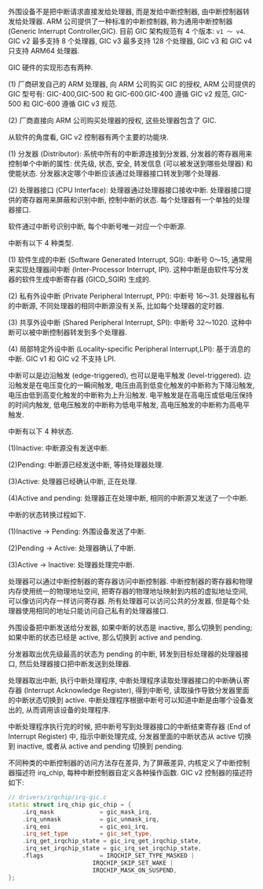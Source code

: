 

外围设备不是把中断请求直接发给处理器, 而是发给中断控制器, 由中断控制器转发给处理器. ARM 公司提供了一种标准的中断控制器, 称为通用中断控制器 (Generic Interrupt Controller,GIC)​. 目前 GIC 架构规范有 4 个版本: `v1 ～ v4`. GIC v2 最多支持 8 个处理器, GIC v3 最多支持 128 个处理器, GIC v3 和 GIC v4 只支持 ARM64 处理器.

GIC 硬件的实现形态有两种.

(1) 厂商研发自己的 ARM 处理器, 向 ARM 公司购买 GIC 的授权, ARM 公司提供的 GIC 型号有: GIC-400,GIC-500 和 GIC-600.GIC-400 遵循 GIC v2 规范, GIC-500 和 GIC-600 遵循 GIC v3 规范.

(2) 厂商直接向 ARM 公司购买处理器的授权, 这些处理器包含了 GIC.

从软件的角度看, GIC v2 控制器有两个主要的功能块.

(1) 分发器 (Distributor)​: 系统中所有的中断源连接到分发器, 分发器的寄存器用来控制单个中断的属性: 优先级, 状态, 安全, 转发信息 (可以被发送到哪些处理器) 和使能状态. 分发器决定哪个中断应该通过处理器接口转发到哪个处理器.

(2) 处理器接口 (CPU Interface)​: 处理器通过处理器接口接收中断. 处理器接口提供的寄存器用来屏蔽和识别中断, 控制中断的状态. 每个处理器有一个单独的处理器接口.

软件通过中断号识别中断, 每个中断号唯一对应一个中断源.

中断有以下 4 种类型.

(1) 软件生成的中断 (Software Generated Interrupt, SGI)​: 中断号 0～15, 通常用来实现处理器间中断 (Inter-Processor Interrupt, IPI)​. 这种中断是由软件写分发器的软件生成中断寄存器 (GICD_SGIR) 生成的.

(2) 私有外设中断 (Private Peripheral Interrupt, PPI)​: 中断号 16～31. 处理器私有的中断源, 不同处理器的相同中断源没有关系, 比如每个处理器的定时器.

(3) 共享外设中断 (Shared Peripheral Interrupt, SPI)​: 中断号 32～1020. 这种中断可以被中断控制器转发到多个处理器.

(4) 局部特定外设中断 (Locality-specific Peripheral Interrupt,LPI)​: 基于消息的中断. GIC v1 和 GIC v2 不支持 LPI.

中断可以是边沿触发 (edge-triggered)​, 也可以是电平触发 (level-triggered)​. 边沿触发是在电压变化的一瞬间触发, 电压由高到低变化触发的中断称为下降沿触发, 电压由低到高变化触发的中断称为上升沿触发. 电平触发是在高电压或低电压保持的时间内触发, 低电压触发的中断称为低电平触发, 高电压触发的中断称为高电平触发.

中断有以下 4 种状态.

(1)Inactive: 中断源没有发送中断.

(2)Pending: 中断源已经发送中断, 等待处理器处理.

(3)Active: 处理器已经确认中断, 正在处理.

(4)Active and pending: 处理器正在处理中断, 相同的中断源又发送了一个中断.

中断的状态转换过程如下.

(1)Inactive -> Pending: 外围设备发送了中断.

(2)Pending -> Active: 处理器确认了中断.

(3)Active -> Inactive: 处理器处理完中断.

处理器可以通过中断控制器的寄存器访问中断控制器. 中断控制器的寄存器和物理内存使用统一的物理地址空间, 把寄存器的物理地址映射到内核的虚拟地址空间, 可以像访问内存一样访问寄存器. 所有处理器可以访问公共的分发器, 但是每个处理器使用相同的地址只能访问自己私有的处理器接口.

外围设备把中断发送给分发器, 如果中断的状态是 inactive, 那么切换到 pending; 如果中断的状态已经是 active, 那么切换到 active and pending.

分发器取出优先级最高的状态为 pending 的中断, 转发到目标处理器的处理器接口, 然后处理器接口把中断发送到处理器.

处理器取出中断, 执行中断处理程序, 中断处理程序读取处理器接口的中断确认寄存器 (Interrupt Acknowledge Register)​, 得到中断号, 读取操作导致分发器里面的中断状态切换到 active. 中断处理程序根据中断号可以知道中断是由哪个设备发出的, 从而调用该设备的处理程序.

中断处理程序执行完的时候, 把中断号写到处理器接口的中断结束寄存器 (End of Interrupt Register) 中, 指示中断处理完成, 分发器里面的中断状态从 active 切换到 inactive, 或者从 active and pending 切换到 pending.

不同种类的中断控制器的访问方法存在差异, 为了屏蔽差异, 内核定义了中断控制器描述符 irq_chip, 每种中断控制器自定义各种操作函数. GIC v2 控制器的描述符如下:

```cpp
// drivers/irqchip/irq-gic.c
static struct irq_chip gic_chip = {
    .irq_mask             = gic_mask_irq,
    .irq_unmask           = gic_unmask_irq,
    .irq_eoi              = gic_eoi_irq,
    .irq_set_type         = gic_set_type,
    .irq_get_irqchip_state = gic_irq_get_irqchip_state,
    .irq_set_irqchip_state = gic_irq_set_irqchip_state,
    .flags                = IRQCHIP_SET_TYPE_MASKED |
                        IRQCHIP_SKIP_SET_WAKE |
                        IRQCHIP_MASK_ON_SUSPEND,
};
```
